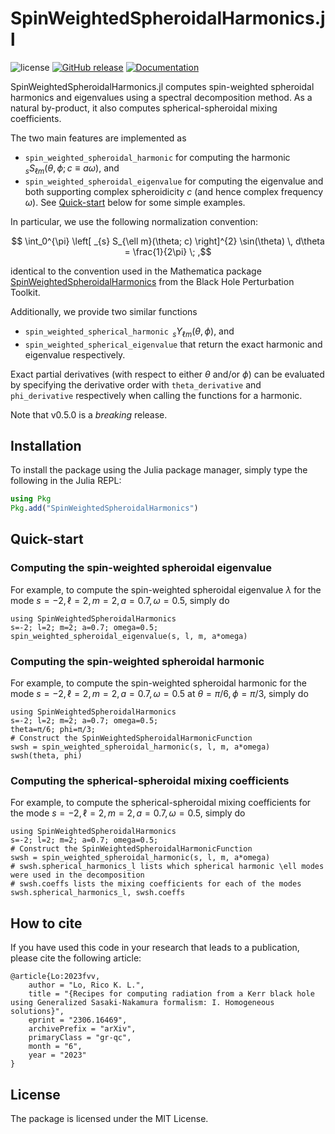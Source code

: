 # SpinWeightedSpheroidalHarmonics.jl

![license](https://img.shields.io/github/license/ricokaloklo/SpinWeightedSpheroidalHarmonics.jl)
[![GitHub release](https://img.shields.io/github/v/release/ricokaloklo/SpinWeightedSpheroidalHarmonics.jl.svg)](https://github.com/ricokaloklo/SpinWeightedSpheroidalHarmonics.jl/releases)
[![Documentation](https://img.shields.io/badge/Documentation-ready)](http://ricokaloklo.github.io/SpinWeightedSpheroidalHarmonics.jl)

SpinWeightedSpheroidalHarmonics.jl computes spin-weighted spheroidal harmonics and eigenvalues using a spectral decomposition method. As a natural by-product, it also computes spherical-spheroidal mixing coefficients.

The two main features are implemented as
- `spin_weighted_spheroidal_harmonic` for computing the harmonic ${\,}_{s} S_{\ell m}(\theta, \phi; c \equiv a \omega)$, and
- `spin_weighted_spheroidal_eigenvalue` for computing the eigenvalue
and both supporting complex spheroidicity $c$ (and hence complex frequency $\omega$). See [Quick-start](@ref) below for some simple examples.

In particular, we use the following normalization convention:
```math
    \int_0^{\pi} \left[ _{s} S_{\ell m}(\theta; c) \right]^{2} \sin(\theta) \, d\theta = \frac{1}{2\pi} \; ,
```
identical to the convention used in the Mathematica package [SpinWeightedSpheroidalHarmonics](https://bhptoolkit.org/SpinWeightedSpheroidalHarmonics/) from the Black Hole Perturbation Toolkit.

Additionally, we provide two similar functions
- `spin_weighted_spherical_harmonic` ${\,}_{s} Y_{\ell m}(\theta, \phi)$, and
- `spin_weighted_spherical_eigenvalue`
that return the exact harmonic and eigenvalue respectively.

Exact partial derivatives (with respect to either $\theta$ and/or $\phi$) can be evaluated by specifying the derivative order with `theta_derivative` and `phi_derivative` respectively when calling the functions for a harmonic.

Note that v0.5.0 is a *breaking* release.

## Installation
To install the package using the Julia package manager, simply type the following in the Julia REPL:
```julia
using Pkg
Pkg.add("SpinWeightedSpheroidalHarmonics")
```

## Quick-start
### Computing the spin-weighted spheroidal eigenvalue
For example, to compute the spin-weighted spheroidal eigenvalue $\lambda$ for the mode $s = -2, \ell = 2, m = 2, a = 0.7, \omega = 0.5$, simply do
```
using SpinWeightedSpheroidalHarmonics
s=-2; l=2; m=2; a=0.7; omega=0.5;
spin_weighted_spheroidal_eigenvalue(s, l, m, a*omega)
```

### Computing the spin-weighted spheroidal harmonic
For example, to compute the spin-weighted spheroidal harmonic for the mode $s = -2, \ell = 2, m = 2, a = 0.7, \omega = 0.5$ at $\theta = \pi/6, \phi = \pi/3$, simply do
```
using SpinWeightedSpheroidalHarmonics
s=-2; l=2; m=2; a=0.7; omega=0.5;
theta=π/6; phi=π/3;
# Construct the SpinWeightedSpheroidalHarmonicFunction
swsh = spin_weighted_spheroidal_harmonic(s, l, m, a*omega)
swsh(theta, phi)
```

### Computing the spherical-spheroidal mixing coefficients
For example, to compute the spherical-spheroidal mixing coefficients for the mode $s = -2, \ell = 2, m = 2, a = 0.7, \omega = 0.5$, simply do
```
using SpinWeightedSpheroidalHarmonics
s=-2; l=2; m=2; a=0.7; omega=0.5;
# Construct the SpinWeightedSpheroidalHarmonicFunction
swsh = spin_weighted_spheroidal_harmonic(s, l, m, a*omega)
# swsh.spherical_harmonics_l lists which spherical harmonic \ell modes were used in the decomposition
# swsh.coeffs lists the mixing coefficients for each of the modes
swsh.spherical_harmonics_l, swsh.coeffs
```

## How to cite
If you have used this code in your research that leads to a publication, please cite the following article:
```
@article{Lo:2023fvv,
    author = "Lo, Rico K. L.",
    title = "{Recipes for computing radiation from a Kerr black hole using Generalized Sasaki-Nakamura formalism: I. Homogeneous solutions}",
    eprint = "2306.16469",
    archivePrefix = "arXiv",
    primaryClass = "gr-qc",
    month = "6",
    year = "2023"
}
```

## License
The package is licensed under the MIT License.
